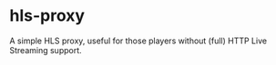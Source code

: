 hls-proxy
=========

A simple HLS proxy, useful for those players without (full) HTTP Live Streaming support.
